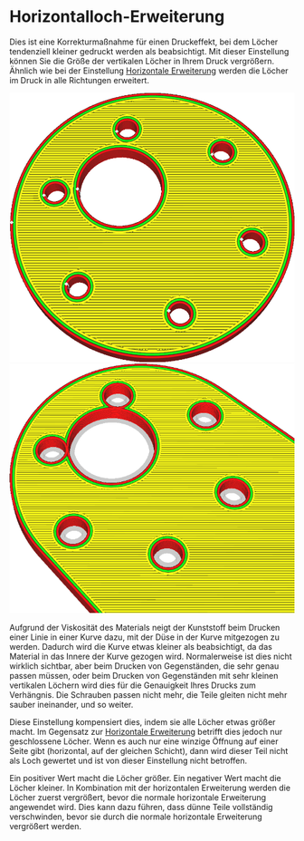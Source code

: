 Horizontalloch-Erweiterung
====
Dies ist eine Korrekturmaßnahme für einen Druckeffekt, bei dem Löcher tendenziell kleiner gedruckt werden als beabsichtigt. Mit dieser Einstellung können Sie die Größe der vertikalen Löcher in Ihrem Druck vergrößern. Ähnlich wie bei der Einstellung [Horizontale Erweiterung](xy_offset.md) werden die Löcher im Druck in alle Richtungen erweitert.

<!--screenshot {
"image_path": "hole_xy_offset_0.png",
"models": [{"script": "rotary_tumbler_motor_lid.scad"}],
"camera_position": [-30, 30, 111],
"settings": {"hole_xy_offset": 0},
"colours": 64
}-->
<!--screenshot {
"image_path": "hole_xy_offset.png",
"models": [{"script": "rotary_tumbler_motor_lid.scad"}],
"camera_position": [-30, 30, 111],
"settings": {"hole_xy_offset": 0.8},
"colours": 64
}-->
![Die Löcher in diesem Druck müssen für Schrauben und Achsen passen, sie sind aber zu klein gedruckt](../../../articles/images/hole_xy_offset_0.png)
![Die Löcher wurden vergrößert, der Rest der Form wurde nicht verändert.](../../../articles/images/hole_xy_offset.png)

Aufgrund der Viskosität des Materials neigt der Kunststoff beim Drucken einer Linie in einer Kurve dazu, mit der Düse in der Kurve mitgezogen zu werden. Dadurch wird die Kurve etwas kleiner als beabsichtigt, da das Material in das Innere der Kurve gezogen wird. Normalerweise ist dies nicht wirklich sichtbar, aber beim Drucken von Gegenständen, die sehr genau passen müssen, oder beim Drucken von Gegenständen mit sehr kleinen vertikalen Löchern wird dies für die Genauigkeit Ihres Drucks zum Verhängnis. Die Schrauben passen nicht mehr, die Teile gleiten nicht mehr sauber ineinander, und so weiter.

Diese Einstellung kompensiert dies, indem sie alle Löcher etwas größer macht. Im Gegensatz zur [Horizontale Erweiterung](xy_offset.md) betrifft dies jedoch nur geschlossene Löcher. Wenn es auch nur eine winzige Öffnung auf einer Seite gibt (horizontal, auf der gleichen Schicht), dann wird dieser Teil nicht als Loch gewertet und ist von dieser Einstellung nicht betroffen.

Ein positiver Wert macht die Löcher größer. Ein negativer Wert macht die Löcher kleiner. In Kombination mit der horizontalen Erweiterung werden die Löcher zuerst vergrößert, bevor die normale horizontale Erweiterung angewendet wird. Dies kann dazu führen, dass dünne Teile vollständig verschwinden, bevor sie durch die normale horizontale Erweiterung vergrößert werden.